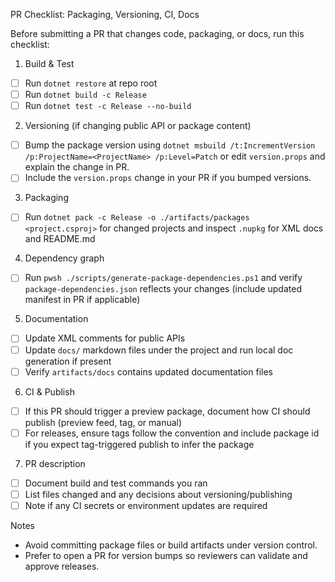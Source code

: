 PR Checklist: Packaging, Versioning, CI, Docs

Before submitting a PR that changes code, packaging, or docs, run this checklist:

1. Build & Test
- [ ] Run `dotnet restore` at repo root
- [ ] Run `dotnet build -c Release`
- [ ] Run `dotnet test -c Release --no-build`

2. Versioning (if changing public API or package content)
- [ ] Bump the package version using `dotnet msbuild /t:IncrementVersion /p:ProjectName=<ProjectName> /p:Level=Patch` or edit `version.props` and explain the change in PR.
- [ ] Include the `version.props` change in your PR if you bumped versions.

3. Packaging
- [ ] Run `dotnet pack -c Release -o ./artifacts/packages <project.csproj>` for changed projects and inspect `.nupkg` for XML docs and README.md

4. Dependency graph
- [ ] Run `pwsh ./scripts/generate-package-dependencies.ps1` and verify `package-dependencies.json` reflects your changes (include updated manifest in PR if applicable)

5. Documentation
- [ ] Update XML comments for public APIs
- [ ] Update `docs/` markdown files under the project and run local doc generation if present
- [ ] Verify `artifacts/docs` contains updated documentation files

6. CI & Publish
- [ ] If this PR should trigger a preview package, document how CI should publish (preview feed, tag, or manual)
- [ ] For releases, ensure tags follow the convention and include package id if you expect tag-triggered publish to infer the package

7. PR description
- [ ] Document build and test commands you ran
- [ ] List files changed and any decisions about versioning/publishing
- [ ] Note if any CI secrets or environment updates are required

Notes
- Avoid committing package files or build artifacts under version control.
- Prefer to open a PR for version bumps so reviewers can validate and approve releases.

